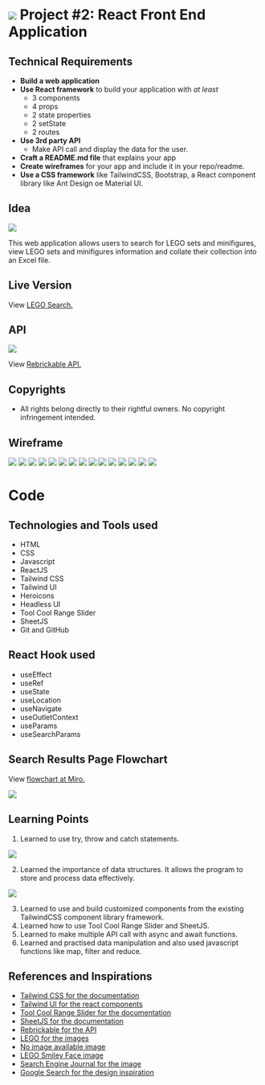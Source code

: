 # ![](./documentation/ga_logo.svg) Project #2: React Front End Application

## Technical Requirements
- **Build a web application**
- **Use React framework** to build your application with _at least_
  - 3 components
  - 4 props
  - 2 state properties
  - 2 setState
  - 2 routes
- **Use 3rd party API**
  - Make API call and display the data for the user.
- **Craft a README.md file** that explains your app
- **Create wireframes** for your app and include it in your repo/readme.
- **Use a CSS framework** like TailwindCSS, Bootstrap, a React component library like Ant Design oe Material UI.


## Idea
<img src="./documentation/legosearchconcept.png"/>

This web application allows users to search for LEGO sets and minifigures, view LEGO sets and minifigures information and collate their collection into an Excel file.

## Live Version
View [LEGO Search.](https://legosearch.vercel.app/)

## API
<img src="./documentation/rebrickableapi.png"/>

View [Rebrickable API.](https://rebrickable.com/api/)

## Copyrights
- All rights belong directly to their rightful owners. No copyright infringement intended.

## Wireframe
<img src="./documentation/wireframe1.png"/>
<img src="./documentation/wireframe2.png"/>
<img src="./documentation/wireframe3.png"/>
<img src="./documentation/wireframe4.png"/>
<img src="./documentation/wireframe5.png"/>
<img src="./documentation/wireframe6.png"/>
<img src="./documentation/wireframe7.png"/>
<img src="./documentation/wireframe8.png"/>
<img src="./documentation/wireframe9.png"/>
<img src="./documentation/wireframe10.png"/>
<img src="./documentation/wireframe11.png"/>
<img src="./documentation/wireframe12.png"/>
<img src="./documentation/wireframe13.png"/>
<img src="./documentation/wireframe14.png"/>
<img src="./documentation/wireframe15.png"/>

# Code
## Technologies and Tools used
- HTML
- CSS
- Javascript
- ReactJS
- Tailwind CSS
- Tailwind UI
- Heroicons
- Headless UI
- Tool Cool Range Slider
- SheetJS
- Git and GitHub

## React Hook used
- useEffect
- useRef
- useState
- useLocation
- useNavigate
- useOutletContext
- useParams
- useSearchParams

## Search Results Page Flowchart
View [flowchart at Miro.](https://miro.com/app/board/uXjVM-kNemg=/?share_link_id=189162665912)

<img src="./documentation/legosearch-flowchart.png"/>

## Learning Points
1. Learned to use try, throw and catch statements.
<p align="left"><img src="./documentation/errorhandling.jpg"/></p>

2. Learned the importance of data structures. It allows the program to store and process data effectively.
<p align="left"><img src="./documentation/datastructure.jpg"/></p>

3. Learned to use and build customized components from the existing TailwindCSS component library framework.
4. Learned how to use Tool Cool Range Slider and SheetJS.
5. Learned to make multiple API call with async and await functions.
6. Learned and practised data manipulation and also used javascript functions like map, filter and reduce.

## References and Inspirations
- [Tailwind CSS for the documentation](https://tailwindcss.com/)
- [Tailwind UI for the react components](https://tailwindui.com/)
- [Tool Cool Range Slider for the documentation](https://toolcool-range-slider.mzsoft.org/)
- [SheetJS for the documentation](https://sheetjs.com/)
- [Rebrickable for the API](https://rebrickable.com/api/)
- [LEGO for the images](https://www.lego.com/en-sg)
- [No image available image](https://upload.wikimedia.org/wikipedia/commons/thumb/6/65/No-Image-Placeholder.svg/1200px-No-Image-Placeholder.svg.png)
- [LEGO Smiley Face image](https://www.pinterest.com/pin/lego-face-wallpaper--295548794274755120/)
- [Search Engine Journal for the image]( https://www.searchenginejournal.com/wp-content/uploads/2021/08/great-search-engines-612f8f78d1f79-sej-1280x720.jpg)
- [Google Search for the design inspiration](https://www.google.com)
